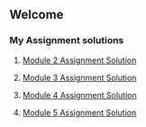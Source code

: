## Welcome 

### My Assignment solutions

1. [Module 2 Assignment Solution](https://deuprising.github.io/Coursera-Web-Dev-Course/module2-solution/)

2. [Module 3 Assignment Solution](https://deuprising.github.io/Coursera-Web-Dev-Course/module3-solution/)

3. [Module 4 Assignment Solution](https://deuprising.github.io/Coursera-Web-Dev-Course/module4-solution/)

4. [Module 5 Assignment Solution](https://deuprising.github.io/Coursera-Web-Dev-Course/module5-solution/)
